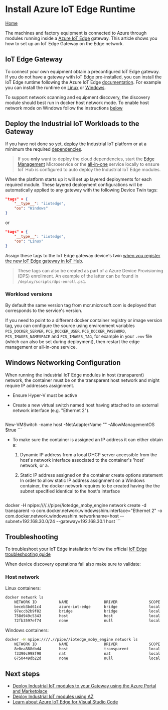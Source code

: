 # Install Azure IoT Edge Runtime

[Home](readme.md)

The machines and factory equipment is connected to Azure through modules running inside a [Azure IoT Edge](https://azure.microsoft.com/services/iot-edge/) gateway.  This article shows you how to set up an IoT Edge Gateway on the Edge network.

## IoT Edge Gateway

To connect your own equipment obtain a preconfigured IoT Edge gateway.  If you do not have a gateway with IoT Edge pre-installed, you can install the IoT Edge runtime following the Azure IoT Edge [documentation](https://docs.microsoft.com/en-us/azure/iot-edge/).  For example you can install the runtime on [Linux](https://docs.microsoft.com/en-us/azure/iot-edge/how-to-install-iot-edge-linux) or [Windows](https://docs.microsoft.com/en-us/azure/iot-edge/how-to-install-iot-edge-windows).

To support network scanning and equipment discovery, the discovery module should best run in docker host network mode. To enable host network mode on Windows follow the instructions [below](#Windows-Networking-Configuration)

## Deploy the Industrial IoT Workloads to the Gateway

If you have not done so yet, [deploy](readme.md) the Industrial IoT platform or at a minimum the required [dependencies](../services/dependencies.md).  
> If you **only** want to deploy the cloud dependencies, start the [Edge Management](../services/edgemanager.md) Microservice or the [all-in-one](../services/all-in-one.md) service locally to ensure IoT Hub is configured to auto deploy the Industrial IoT Edge modules.

When the platform starts up it will set up layered deployments for each required module.  These layered deployment configurations will be automatically applied to any gateway with the following Device Twin tags:

```JSON
"tags" = {
    "__type__": "iiotedge",
    "os": "Windows"    
}
```
or 
```JSON
"tags" = {
    "__type__": "iiotedge",
    "os": "Linux"
}
```

Assign these tags to the IoT Edge gateway device's twin [when you register the new IoT Edge gateway in IoT Hub](https://docs.microsoft.com/en-us/azure/iot-edge/how-to-register-device).  

> These tags can also be created as part of a Azure Device Provisioning (DPS) enrollment.  An example of the latter can be found in `/deploy/scripts/dps-enroll.ps1`.

### Workload versions

By default the same version tag from mcr.microsoft.com is deployed that corresponds to the service's version.

If you need to point to a different docker container registry or image version tag, you can configure the source using  environment variables `PCS_DOCKER_SERVER`, `PCS_DOCKER_USER`, `PCS_DOCKER_PASSWORD`, `PCS_IMAGES_NAMESPACE` and `PCS_IMAGES_TAG`, for example in your `.env` file (which can also be set during deployment), then restart the edge management or all-in-one service.

## Windows Networking Configuration

When running the industrial IoT Edge modules in host (transparent) network, the container must be on the transparent host network and might require IP addresses assignment. 

- Ensure Hyper-V must be active  
- Create a new virtual switch named host having attached to an external network interface (e.g. "Ethernet 2").

    ```bash
New-VMSwitch -name host -NetAdapterName "<Adapter Name>" -AllowManagementOS $true
    ```

- To make sure the container is assigned an IP address it can either obtain a:

    1. Dynamic IP address from a local DHCP server accessible from the host's network interface associated to the container's 'host' network, or a.  

    2. Static IP address assigned on the container create options statement
        In order to allow static IP address assignment on a Windows container, the docker network requires to be created having the the subnet specified identical to the host's interface

       ```bash
docker -H npipe:////.//pipe//iotedge_moby_engine network create -d transparent -o com.docker.network.windowsshim.interface="Ethernet 2" -o com.docker.network.windowsshim.networkname=host --subnet=192.168.30.0/24 --gateway=192.168.30.1 host
       ```

## Troubleshooting

To troubleshoot your IoT Edge installation follow the official [IoT Edge troubleshooting guide](https://docs.microsoft.com/en-us/azure/iot-edge/troubleshoot)

When device discovery operations fail also make sure to validate:

### Host network

Linux containers:

```bash
docker network ls
    NETWORK ID          NAME                DRIVER              SCOPE
    beceb3bd61c4        azure-iot-edge      bridge              local
    97eccb2b9f82        bridge              bridge              local
    758d949c5343        host                host                local
    72fb3597ef74        none                null                local
```

Windows containers:

```bash
docker -H npipe:////.//pipe//iotedge_moby_engine network ls
    NETWORK ID          NAME                DRIVER              SCOPE
    8e0ea888dbd4        host                transparent         local
    f3390c998f90        nat                 nat                 local
    6750449db22d        none                null                local
```

## Next steps

- [Deploy Industrial IoT modules to your Gateway using the Azure Portal and Marketplace](howto-deploy-modules-portal.md)
- [Deploy Industrial IoT modules using AZ](howto-deploy-modules-az.md)
- [Learn about Azure IoT Edge for Visual Studio Code](https://github.com/microsoft/vscode-azure-iot-edge)
